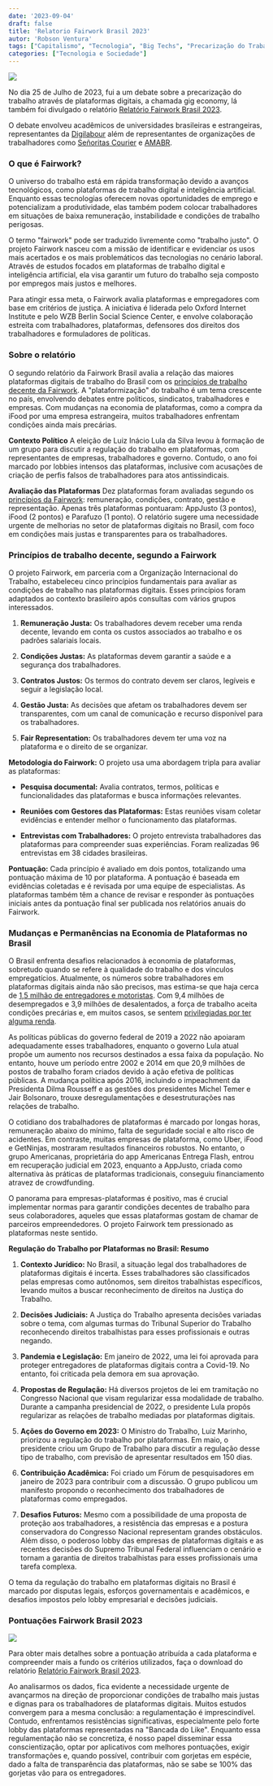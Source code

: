 ```yaml
---
date: '2023-09-04'
draft: false
title: 'Relatorio Fairwork Brasil 2023'
autor: 'Robson Ventura'
tags: ["Capitalismo", "Tecnologia", "Big Techs", "Precarização do Trabalho"]
categories: ["Tecnologia e Sociedade"]
---
```


![](/posts/2023/relatorio-fairwork-brasil-2023/delivery.png)

No dia 25 de Julho de 2023, fui a um debate sobre a precarização do
trabalho através de plataformas digitais, a chamada gig economy, lá
também foi divulgado o relatório [Relatório Fairwork Brasil
2023](https://fair.work/wp-content/uploads/sites/17/2023/07/Fairwork-Brazil-Ratings-2023-report-PT-red.pdf).

O debate envolveu acadêmicos de universidades brasileiras e
estrangeiras, representantes da [Digilabour](https://digilabour.com.br/)
além de representantes de organizações de trabalhadores como [Señoritas
Courier](https://www.instagram.com/senoritas_courier/) e
[AMABR](https://www.amabr.net/).

### O que é Fairwork?

O universo do trabalho está em rápida transformação devido a avanços
tecnológicos, como plataformas de trabalho digital e inteligência
artificial. Enquanto essas tecnologias oferecem novas oportunidades de
emprego e potencializam a produtividade, elas também podem colocar
trabalhadores em situações de baixa remuneração, instabilidade e
condições de trabalho perigosas.

O termo "fairwork" pode ser traduzido livremente como "trabalho justo".
O projeto Fairwork nasceu com a missão de identificar e evidenciar os
usos mais acertados e os mais problemáticos das tecnologias no cenário
laboral. Através de estudos focados em plataformas de trabalho digital e
inteligência artificial, ela visa garantir um futuro do trabalho seja
composto por empregos mais justos e melhores.

Para atingir essa meta, o Fairwork avalia plataformas e empregadores com
base em critérios de justiça. A iniciativa é liderada pelo Oxford
Internet Institute e pelo WZB Berlin Social Science Center, e envolve
colaboração estreita com trabalhadores, plataformas, defensores dos
direitos dos trabalhadores e formuladores de políticas.

### Sobre o relatório

O segundo relatório da Fairwork Brasil avalia a relação das maiores
plataformas digitais de trabalho do Brasil com os [princípios de
trabalho decente da
Fairwork](https://robsonvnt.me/pt/relatorio-fairwork-brasil-2023/#princ%c3%adpios-de-trabalho-decente-segundo-a-fairwork).
A "plataformização" do trabalho é um tema crescente no país, envolvendo
debates entre políticos, sindicatos, trabalhadores e empresas. Com
mudanças na economia de plataformas, como a compra da iFood por uma
empresa estrangeira, muitos trabalhadores enfrentam condições ainda mais
precárias.

**Contexto Político** A eleição de Luiz Inácio Lula da Silva levou à
formação de um grupo para discutir a regulação do trabalho em
plataformas, com representantes de empresas, trabalhadores e governo.
Contudo, o ano foi marcado por lobbies intensos das plataformas,
inclusive com acusações de criação de perfis falsos de trabalhadores
para atos antissindicais.

**Avaliação das Plataformas** Dez plataformas foram avaliadas segundo os
[princípios da
Fairwork](https://robsonvnt.me/pt/relatorio-fairwork-brasil-2023/#princ%c3%adpios-de-trabalho-decente-segundo-a-fairwork):
remuneração, condições, contrato, gestão e representação. Apenas três
plataformas pontuaram: AppJusto (3 pontos), iFood (2 pontos) e Parafuzo
(1 ponto). O relatório sugere uma necessidade urgente de melhorias no
setor de plataformas digitais no Brasil, com foco em condições mais
justas e transparentes para os trabalhadores.

### Princípios de trabalho decente, segundo a Fairwork

O projeto Fairwork, em parceria com a Organização Internacional do
Trabalho, estabeleceu cinco princípios fundamentais para avaliar as
condições de trabalho nas plataformas digitais. Esses princípios foram
adaptados ao contexto brasileiro após consultas com vários grupos
interessados.

1.  **Remuneração Justa:** Os trabalhadores devem receber uma renda
    decente, levando em conta os custos associados ao trabalho e os
    padrões salariais locais.

2.  **Condições Justas:** As plataformas devem garantir a saúde e a
    segurança dos trabalhadores.

3.  **Contratos Justos:** Os termos do contrato devem ser claros,
    legíveis e seguir a legislação local.

4.  **Gestão Justa:** As decisões que afetam os trabalhadores devem ser
    transparentes, com um canal de comunicação e recurso disponível para
    os trabalhadores.

5.  **Fair Representation:** Os trabalhadores devem ter uma voz na
    plataforma e o direito de se organizar.

**Metodologia do Fairwork:** O projeto usa uma abordagem tripla para
avaliar as plataformas:

-   **Pesquisa documental:** Avalia contratos, termos, políticas e
    funcionalidades das plataformas e busca informações relevantes.

-   **Reuniões com Gestores das Plataformas:** Estas reuniões visam
    coletar evidências e entender melhor o funcionamento das
    plataformas.

-   **Entrevistas com Trabalhadores:** O projeto entrevista
    trabalhadores das plataformas para compreender suas experiências.
    Foram realizadas 96 entrevistas em 38 cidades brasileiras.

**Pontuação:** Cada princípio é avaliado em dois pontos, totalizando uma
pontuação máxima de 10 por plataforma. A pontuação é baseada em
evidências coletadas e é revisada por uma equipe de especialistas. As
plataformas também têm a chance de revisar e responder às pontuações
iniciais antes da pontuação final ser publicada nos relatórios anuais do
Fairwork.

### Mudanças e Permanências na Economia de Plataformas no Brasil

O Brasil enfrenta desafios relacionados à economia de plataformas,
sobretudo quando se refere à qualidade do trabalho e dos vínculos
empregatícios. Atualmente, os números sobre trabalhadores em plataformas
digitais ainda não são precisos, mas estima-se que haja cerca de [1,5
milhão de entregadores e
motoristas](https://portalantigo.ipea.gov.br/agencia/index.php?option=com_content&view=article&id=39223:2022-05-10-12-40-23&catid=3:dimac&directory=1).
Com 9,4 milhões de desempregados e 3,9 milhões de desalentados, a força
de trabalho aceita condições precárias e, em muitos casos, se sentem
[privilegiadas por ter alguma
renda](https://robsonvnt.me/pt/o-privilegio-da-servidao/).

As políticas públicas do governo federal de 2019 a 2022 não apoiaram
adequadamente esses trabalhadores, enquanto o governo Lula atual propõe
um aumento nos recursos destinados a essa faixa da população. No
entanto, houve um período entre 2002 e 2014 em que 20,9 milhões de
postos de trabalho foram criados devido à ação efetiva de políticas
públicas. A mudança política após 2016, incluindo o impeachment da
Presidenta Dilma Rousseff e as gestões dos presidentes Michel Temer e
Jair Bolsonaro, trouxe desregulamentações e desestruturações nas
relações de trabalho.

O cotidiano dos trabalhadores de plataformas é marcado por longas horas,
remuneração abaixo do mínimo, falta de seguridade social e alto risco de
acidentes. Em contraste, muitas empresas de plataforma, como Uber, iFood
e GetNinjas, mostraram resultados financeiros robustos. No entanto, o
grupo Americanas, proprietária do app Americanas Entrega Flash, entrou
em recuperação judicial em 2023, enquanto a AppJusto, criada como
alternativa às práticas de plataformas tradicionais, conseguiu
financiamento atravez de crowdfunding.

O panorama para empresas-plataformas é positivo, mas é crucial
implementar normas para garantir condições decentes de trabalho para
seus colaboradores, aqueles que essas plataformas gostam de chamar de
parceiros empreendedores. O projeto Fairwork tem pressionado as
plataformas neste sentido.

**Regulação do Trabalho por Plataformas no Brasil: Resumo**

1.  **Contexto Jurídico:** No Brasil, a situação legal dos trabalhadores
    de plataformas digitais é incerta. Esses trabalhadores são
    classificados pelas empresas como autônomos, sem direitos
    trabalhistas específicos, levando muitos a buscar reconhecimento de
    direitos na Justiça do Trabalho.

2.  **Decisões Judiciais:** A Justiça do Trabalho apresenta decisões
    variadas sobre o tema, com algumas turmas do Tribunal Superior do
    Trabalho reconhecendo direitos trabalhistas para esses profissionais
    e outras negando.

3.  **Pandemia e Legislação:** Em janeiro de 2022, uma lei foi aprovada
    para proteger entregadores de plataformas digitais contra a
    Covid-19. No entanto, foi criticada pela demora em sua aprovação.

4.  **Propostas de Regulação:** Há diversos projetos de lei em
    tramitação no Congresso Nacional que visam regularizar essa
    modalidade de trabalho. Durante a campanha presidencial de 2022, o
    presidente Lula propôs regularizar as relações de trabalho mediadas
    por plataformas digitais.

5.  **Ações do Governo em 2023:** O Ministro do Trabalho, Luiz Marinho,
    priorizou a regulação do trabalho por plataformas. Em maio, o
    presidente criou um Grupo de Trabalho para discutir a regulação
    desse tipo de trabalho, com previsão de apresentar resultados em 150
    dias.

6.  **Contribuição Acadêmica:** Foi criado um Fórum de pesquisadores em
    janeiro de 2023 para contribuir com a discussão. O grupo publicou um
    manifesto propondo o reconhecimento dos trabalhadores de plataformas
    como empregados.

7.  **Desafios Futuros:** Mesmo com a possibilidade de uma proposta de
    proteção aos trabalhadores, a resistência das empresas e a postura
    conservadora do Congresso Nacional representam grandes obstáculos.
    Além disso, o poderoso lobby das empresas de plataformas digitais e
    as recentes decisões do Supremo Tribunal Federal influenciam o
    cenário e tornam a garantia de direitos trabalhistas para esses
    profissionais uma tarefa complexa.

O tema da regulação do trabalho em plataformas digitais no Brasil é
marcado por disputas legais, esforços governamentais e acadêmicos, e
desafios impostos pelo lobby empresarial e decisões judiciais.

### Pontuações Fairwork Brasil 2023

![](/posts/2023/relatorio-fairwork-brasil-2023/ponturacao-plataformas.png)

Para obter mais detalhes sobre a pontuação atribuída a cada plataforma e
compreender mais a fundo os critérios utilizados, faça o download do
relatório [Relatório Fairwork Brasil
2023](https://fair.work/wp-content/uploads/sites/17/2023/07/Fairwork-Brazil-Ratings-2023-report-PT-red.pdf).

Ao analisarmos os dados, fica evidente a necessidade urgente de
avançarmos na direção de proporcionar condições de trabalho mais justas
e dignas para os trabalhadores de plataformas digitais. Muitos estudos
convergem para a mesma conclusão: a regulamentação é imprescindível.
Contudo, enfrentamos resistências significativas, especialmente pelo
forte lobby das plataformas representadas na "Bancada do Like". Enquanto
essa regulamentação não se concretiza, é nosso papel disseminar essa
conscientização, optar por aplicativos com melhores pontuações, exigir
transformações e, quando possível, contribuir com gorjetas em espécie,
dado a falta de transparência das plataformas, não se sabe se 100% das
gorjetas vão para os entregadores.
